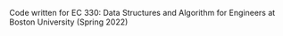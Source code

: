 Code written for EC 330: Data Structures and Algorithm for Engineers at Boston University (Spring 2022)
